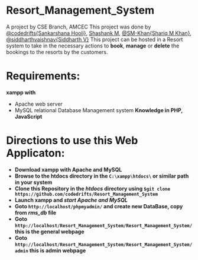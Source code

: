 # Resort_Management_System
A project by CSE Branch, AMCEC
This project was done by [@codedrifts{Sankarshana Hooli}](https://github.com/codedrifts), [Shashank M](https://github.com/), [@SM-Khan{Shariq M Khan}](https://github.com/SM-Khan), [@siddharthvaishnav{Siddharth V}](https://github.com/siddharthvaishnav)
This project can be hosted in a Resort system to take in the necessary actions to **book**, **manage** or **delete** the bookings to the resorts by the customers.

# Requirements:
**xampp with** 
- Apache web server
- MySQL relational Database Management system
**Knowledge in PHP, JavaScript**

# Directions to use this Web Applicaton:

- **Download xampp with Apache and MySQL**
- **Browse to the htdocs directory in the `C:\xampp\htdocs\` or similar path in your system**
- **Clone this Repository in the *htdocs* directory using `$git clone https://github.com/codedrifts/Resort_Management_System`**
- **Launch xampp and *start Apache and MySQL***
- **Goto `http://localhost/phpmyadmin/` and create new DataBase, copy from *rms_db* file**
- **Goto `http://localhost/Resort_Management_System/Resort_Management_System/` this is the general webpage**
- **Goto `http://localhost/Resort_Management_System/Resort_Management_System/admin` this is admin webpage**

